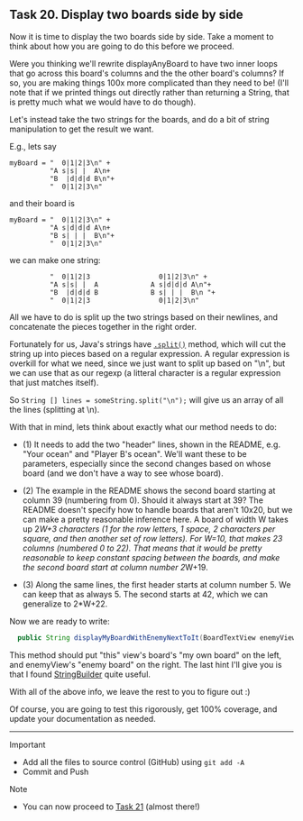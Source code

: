 ## Task 20. Display two boards side by side

Now it is time to display the two boards side by side.  Take a moment to think about how you
are going to do this before we proceed.


Were you thinking we'll rewrite displayAnyBoard to have two inner loops that go across this board's
columns and the the other board's columns?   If so, you are making things 100x more complicated
than they need to be!  (I'll note that if we printed things out directly rather than returning
a String, that is pretty much what we would have to do though).


Let's instead take the two strings for the boards, and do a bit of string manipulation to
get the result we want.

E.g., lets say
```
myBoard = "  0|1|2|3\n" +
          "A s|s| |  A\n+
          "B  |d|d|d B\n"+
          "  0|1|2|3\n"
```
and their board is
```
myBoard = "  0|1|2|3\n" +
          "A s|d|d|d A\n+
          "B s| | |  B\n"+
          "  0|1|2|3\n"
```
we can make one string:
```
          "  0|1|2|3                 0|1|2|3\n" + 
          "A s|s| |  A             A s|d|d|d A\n"+
          "B  |d|d|d B             B s| | |  B\n "+
          "  0|1|2|3                 0|1|2|3\n"
```
All we have to do is split up the two strings based on their newlines, and concatenate
the pieces together in the right order.

Fortunately for us, Java's strings have [`.split()`](https://docs.oracle.com/javase/8/docs/api/java/lang/String.html#split-java.lang.String-) method, which will cut the string
up into pieces based on a regular expression.
A regular expression is overkill for what we need, since we just want to split up based on "\n",
but we can use that as our regexp (a litteral character is a regular expression that just matches itself).

So `String [] lines = someString.split("\n");` will give us an array of all the lines (splitting at \n).

With that in mind, lets think about exactly what our method needs to do:

- (1) It needs to add the two "header" lines, shown in the README, e.g.
"Your ocean" and "Player B's ocean".  We'll want these to be parameters,
especially since the second changes based on whose board (and we don't have a way to see
whose board).

- (2) The example in the README shows the second board starting at column 39 (numbering from 0).
    Should it always start at 39?  The README doesn't specify how to handle boards that aren't 10x20,
    but we can make a pretty reasonable inference here.  A board of width W takes up
    2*W+3 characters (1 for the row letters, 1 space, 2 characters per square, and then another
    set of row letters). For W=10, that makes 23 columns (numbered 0 to 22).  That means that
    it would be pretty reasonable to keep constant spacing between the boards, and
    make the second board start at column number 2*W+19.

- (3) Along the same lines, the first header starts at column number 5.  We can keep
    that as always 5.  The second starts at 42, which we can generalize to 2*W+22.
     

Now we are ready to write:
```java
  public String displayMyBoardWithEnemyNextToIt(BoardTextView enemyView, String myHeader, String enemyHeader) {
```
This method should put "this" view's board's "my own board" on the left, and enemyView's "enemy board" on the
right.  The last hint I'll give you is that I found [StringBuilder](https://docs.oracle.com/javase/8/docs/api/java/lang/StringBuilder.html) quite useful.
   

With all of the above info, we leave the rest to you to figure out :)

Of course, you are going to test this rigorously, get 100% coverage, and update your documentation
as needed.

***

>[!IMPORTANT]
> - Add all the files to source control (GitHub) using `git add -A`
> - Commit and Push 

>[!NOTE]
> - You can now proceed to [Task 21](./task21.md) (almost there!)
